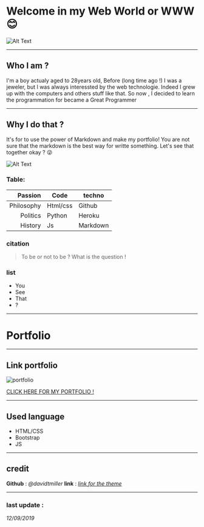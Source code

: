 # Welcome in my Web World or WWW :blush:

  ![Alt Text](https://media.giphy.com/media/vFKqnCdLPNOKc/giphy.gif)


--------------------------------------------------------------------------
## Who I am ?

I'm a boy actualy aged to 28years old, Before (long time ago !) I was a jeweler, but I was always interessted by the web technologie. Indeed I grew up with the computers and others stuff like that.  So now , I decided to learn the programmation for became a Great Programmer

--------------------------------------------------------------------------

## Why I do that ?

It's for to use the power of Markdown and make my portfolio! You are not sure that the markdown is the best way for writte something. Let's see that together okay ?  :stuck_out_tongue_winking_eye:

![Alt Text](https://media.giphy.com/media/3o7TKy3KWDYOA7OUSI/giphy.gif)

### Table:

|Passion|Code|techno|
|-:|----|------|
|Philosophy|Html/css|Github|
|Politics|Python|Heroku|
|History|Js|Markdown|

### citation

> To be or not to be ? What is the question ! 

### list

* You
* See
* That 
* ?


--------------------------------------------------------------------------
# Portfolio

--------------------------------------------------------------------------
## Link portfolio

![portfolio](https://media.giphy.com/media/eIfr3ZHWAw8g5RlSAo/giphy.gif) <br />

[CLICK HERE FOR MY PORTFOLIO ! ](https://lorenzo-chahid.github.io/)

--------------------------------------------------------------------------

## Used language

* HTML/CSS
* Bootstrap
* JS 


--------------------------------------------------------------------------

## credit 

**Github** : *@davidtmiller* 
**link** : *[link for the theme](https://github.com/BlackrockDigital/startbootstrap-resume)*

--------------------------------------------------------------------------

### last update :

_12/09/2019_

